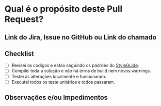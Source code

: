 # Qual é o propósito deste Pull Request? #

<!-- Coloque aqui o que e como isso pode ajudar o projeto. Não esqueça de usar um label. -->

## Link do Jira, Issue no GitHub ou Link do chamado ##

<!-- Adicione aqui todos os links de onde originou essa tarefa -->

## Checklist ##

- [ ] Revisei os códigos e estão seguindo os padrões do [StyleGuide](https://github.com/Level-Up-Brasil/api.payhype.v3/wiki/StyleGuide).
- [ ] Compilei toda a solução e não há erros de build nem novos warnings.
- [ ] Testei as alterações localmente e funcionaram.
- [ ] Executei todos os teste unitários e todos passaram.

## Observações e/ou Impedimentos ##

<!-- Opcional -->

